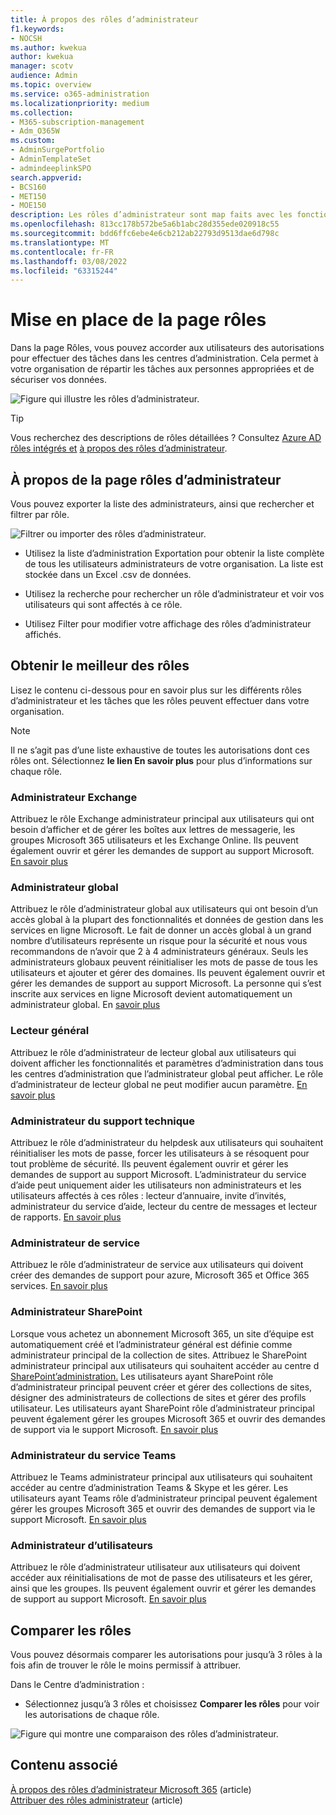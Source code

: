 ```yaml
---
title: À propos des rôles d’administrateur
f1.keywords:
- NOCSH
ms.author: kwekua
author: kwekua
manager: scotv
audience: Admin
ms.topic: overview
ms.service: o365-administration
ms.localizationpriority: medium
ms.collection:
- M365-subscription-management
- Adm_O365W
ms.custom:
- AdminSurgePortfolio
- AdminTemplateSet
- admindeeplinkSPO
search.appverid:
- BCS160
- MET150
- MOE150
description: Les rôles d’administrateur sont map faits avec les fonctions professionnelles et fournissent des autorisations pour effectuer des tâches spécifiques dans le Centre d’administration. Par exemple, l’administrateur du service ouvre les tickets de support avec Microsoft.
ms.openlocfilehash: 813cc178b572be5a6b1abc28d355ede020918c55
ms.sourcegitcommit: bdd6ffc6ebe4e6cb212ab22793d9513dae6d798c
ms.translationtype: MT
ms.contentlocale: fr-FR
ms.lasthandoff: 03/08/2022
ms.locfileid: "63315244"
---
```

# <a name="get-started-with-the-roles-page"></a>Mise en place de la page rôles

Dans la page Rôles, vous pouvez accorder aux utilisateurs des autorisations pour effectuer des tâches dans les centres d’administration. Cela permet à votre organisation de répartir les tâches aux personnes appropriées et de sécuriser vos données.

![Figure qui illustre les rôles d’administrateur.](../../media/roles-main-page.png)

> [!TIP]
> Vous recherchez des descriptions de rôles détaillées ? Consultez [Azure AD rôles intégrés et](/azure/active-directory/roles/permissions-reference) [à propos des rôles d’administrateur](/microsoft-365/admin/add-users/about-admin-roles).

## <a name="about-the-admin-roles-page"></a>À propos de la page rôles d’administrateur

Vous pouvez exporter la liste des administrateurs, ainsi que rechercher et filtrer par rôle.

![Filtrer ou importer des rôles d’administrateur.](../../media/admin-role-page-options.png)

- Utilisez la liste d’administration Exportation pour obtenir la liste complète de tous les utilisateurs administrateurs de votre organisation. La liste est stockée dans un Excel .csv de données.

- Utilisez la recherche pour rechercher un rôle d’administrateur et voir vos utilisateurs qui sont affectés à ce rôle.

- Utilisez Filter pour modifier votre affichage des rôles d’administrateur affichés.


## <a name="get-the-most-out-of-the-roles"></a>Obtenir le meilleur des rôles

Lisez le contenu ci-dessous pour en savoir plus sur les différents rôles d’administrateur et les tâches que les rôles peuvent effectuer dans votre organisation.

> [!NOTE]
Il ne s’agit pas d’une liste exhaustive de toutes les autorisations dont ces rôles ont. Sélectionnez **le lien En savoir plus** pour plus d’informations sur chaque rôle.

### <a name="exchange-admin"></a>Administrateur Exchange

Attribuez le rôle Exchange administrateur principal aux utilisateurs qui ont besoin d’afficher et de gérer les boîtes aux lettres de messagerie, les groupes Microsoft 365 utilisateurs et les Exchange Online. Ils peuvent également ouvrir et gérer les demandes de support au support Microsoft. [En savoir plus](/microsoft-365/admin/add-users/about-exchange-online-admin-role)

### <a name="global-admin"></a>Administrateur global

Attribuez le rôle d’administrateur global aux utilisateurs qui ont besoin d’un accès global à la plupart des fonctionnalités et données de gestion dans les services en ligne Microsoft. Le fait de donner un accès global à un grand nombre d’utilisateurs représente un risque pour la sécurité et nous vous recommandons de n’avoir que 2 à 4 administrateurs généraux. Seuls les administrateurs globaux peuvent réinitialiser les mots de passe de tous les utilisateurs et ajouter et gérer des domaines. Ils peuvent également ouvrir et gérer les demandes de support au support Microsoft. La personne qui s’est inscrite aux services en ligne Microsoft devient automatiquement un administrateur global. En [savoir plus](/microsoft-365/admin/add-users/about-admin-roles#roles-available-in-the-microsoft-365-admin-center)

### <a name="global-reader"></a>Lecteur général

Attribuez le rôle d’administrateur de lecteur global aux utilisateurs qui doivent afficher les fonctionnalités et paramètres d’administration dans tous les centres d’administration que l’administrateur global peut afficher. Le rôle d’administrateur de lecteur global ne peut modifier aucun paramètre. [En savoir plus](/microsoft-365/admin/add-users/about-admin-roles#roles-available-in-the-microsoft-365-admin-center)

### <a name="helpdesk-admin"></a>Administrateur du support technique

Attribuez le rôle d’administrateur du helpdesk aux utilisateurs qui souhaitent réinitialiser les mots de passe, forcer les utilisateurs à se résoquent pour tout problème de sécurité. Ils peuvent également ouvrir et gérer les demandes de support au support Microsoft. L’administrateur du service d’aide peut uniquement aider les utilisateurs non administrateurs et les utilisateurs affectés à ces rôles : lecteur d’annuaire, invite d’invités, administrateur du service d’aide, lecteur du centre de messages et lecteur de rapports. [En savoir plus](/microsoft-365/admin/add-users/about-admin-roles#roles-available-in-the-microsoft-365-admin-center)

### <a name="service-admin"></a>Administrateur de service

Attribuez le rôle d’administrateur de service aux utilisateurs qui doivent créer des demandes de support pour azure, Microsoft 365 et Office 365 services. [En savoir plus](/microsoft-365/admin/add-users/about-admin-roles#roles-available-in-the-microsoft-365-admin-center)

### <a name="sharepoint-admin"></a>Administrateur SharePoint

Lorsque vous achetez un abonnement Microsoft 365, un site d’équipe est automatiquement créé et l’administrateur général est définie comme administrateur principal de la collection de sites. Attribuez le SharePoint administrateur principal aux utilisateurs qui souhaitent accéder au centre d <a href="https://go.microsoft.com/fwlink/?linkid=2185219" target="_blank">SharePoint’administration.</a> Les utilisateurs  ayant SharePoint rôle d’administrateur principal peuvent créer et gérer des collections de sites, désigner des administrateurs de collections de sites et gérer des profils utilisateur. Les utilisateurs  ayant SharePoint rôle d’administrateur principal peuvent également gérer les groupes Microsoft 365 et ouvrir des demandes de support via le support Microsoft. [En savoir plus](/sharepoint/sharepoint-admin-role)

### <a name="teams-service-admin"></a>Administrateur du service Teams

Attribuez le Teams administrateur principal aux utilisateurs qui souhaitent accéder au centre d’administration Teams & Skype et les gérer. Les utilisateurs  ayant Teams rôle d’administrateur principal peuvent également gérer les groupes Microsoft 365 et ouvrir des demandes de support via le support Microsoft. [En savoir plus](/MicrosoftTeams/using-admin-roles)

### <a name="user-admin"></a>Administrateur d’utilisateurs

Attribuez le rôle d’administrateur utilisateur aux utilisateurs qui doivent accéder aux réinitialisations de mot de passe des utilisateurs et les gérer, ainsi que les groupes. Ils peuvent également ouvrir et gérer les demandes de support au support Microsoft. [En savoir plus](/microsoft-365/admin/add-users/about-admin-roles#roles-available-in-the-microsoft-365-admin-center)

## <a name="compare-roles"></a>Comparer les rôles

Vous pouvez désormais comparer les autorisations pour jusqu’à 3 rôles à la fois afin de trouver le rôle le moins permissif à attribuer.

Dans le Centre d’administration :

- Sélectionnez jusqu’à 3 rôles et choisissez **Comparer les rôles** pour voir les autorisations de chaque rôle.

![Figure qui montre une comparaison des rôles d’administrateur.](../../media/compare-roles-list.png)

## <a name="related-content"></a>Contenu associé

[À propos des rôles d’administrateur Microsoft 365](about-admin-roles.md) (article)\
[Attribuer des rôles administrateur](assign-admin-roles.md) (article)
